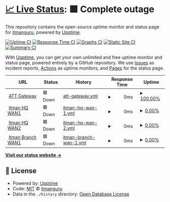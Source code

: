 # [📈 Live Status](https://itmanguru.github.io/itman-upptime): <!--live status--> **🟥 Complete outage**

This repository contains the open-source uptime monitor and status page for [itmanguru](https://itmanguru.github.io/itman-upptime), powered by [Upptime](https://github.com/upptime/upptime).

[![Uptime CI](https://github.com/itmanguru/itman-upptime/workflows/Uptime%20CI/badge.svg)](https://github.com/itmanguru/itman-upptime/actions?query=workflow%3A%22Uptime+CI%22)
[![Response Time CI](https://github.com/itmanguru/itman-upptime/workflows/Response%20Time%20CI/badge.svg)](https://github.com/itmanguru/itman-upptime/actions?query=workflow%3A%22Response+Time+CI%22)
[![Graphs CI](https://github.com/itmanguru/itman-upptime/workflows/Graphs%20CI/badge.svg)](https://github.com/itmanguru/itman-upptime/actions?query=workflow%3A%22Graphs+CI%22)
[![Static Site CI](https://github.com/itmanguru/itman-upptime/workflows/Static%20Site%20CI/badge.svg)](https://github.com/itmanguru/itman-upptime/actions?query=workflow%3A%22Static+Site+CI%22)
[![Summary CI](https://github.com/itmanguru/itman-upptime/workflows/Summary%20CI/badge.svg)](https://github.com/itmanguru/itman-upptime/actions?query=workflow%3A%22Summary+CI%22)

With [Upptime](https://upptime.js.org), you can get your own unlimited and free uptime monitor and status page, powered entirely by a GitHub repository. We use [Issues](https://github.com/itmanguru/itman-upptime/issues) as incident reports, [Actions](https://github.com/itmanguru/itman-upptime/actions) as uptime monitors, and [Pages](https://itmanguru.github.io/itman-upptime) for the status page.

<!--start: status pages-->
<!-- This summary is generated by Upptime (https://github.com/upptime/upptime) -->
<!-- Do not edit this manually, your changes will be overwritten -->
<!-- prettier-ignore -->
| URL | Status | History | Response Time | Uptime |
| --- | ------ | ------- | ------------- | ------ |
| <img alt="" src="https://icons.duckduckgo.com/ip3/itman-gateway.itman.guru.ico" height="13"> [ATT Gateway](https://itman-gateway.itman.guru) | 🟥 Down | [att-gateway.yml](https://github.com/itmanguru/itman-upptime/commits/HEAD/history/att-gateway.yml) | <details><summary><img alt="Response time graph" src="./graphs/att-gateway/response-time-week.png" height="20"> 0ms</summary><br><a href="https://itmanguru.github.io/itman-upptime/history/att-gateway"><img alt="Response time 0" src="https://img.shields.io/endpoint?url=https%3A%2F%2Fraw.githubusercontent.com%2Fitmanguru%2Fitman-upptime%2FHEAD%2Fapi%2Fatt-gateway%2Fresponse-time.json"></a><br><a href="https://itmanguru.github.io/itman-upptime/history/att-gateway"><img alt="24-hour response time 0" src="https://img.shields.io/endpoint?url=https%3A%2F%2Fraw.githubusercontent.com%2Fitmanguru%2Fitman-upptime%2FHEAD%2Fapi%2Fatt-gateway%2Fresponse-time-day.json"></a><br><a href="https://itmanguru.github.io/itman-upptime/history/att-gateway"><img alt="7-day response time 0" src="https://img.shields.io/endpoint?url=https%3A%2F%2Fraw.githubusercontent.com%2Fitmanguru%2Fitman-upptime%2FHEAD%2Fapi%2Fatt-gateway%2Fresponse-time-week.json"></a><br><a href="https://itmanguru.github.io/itman-upptime/history/att-gateway"><img alt="30-day response time 0" src="https://img.shields.io/endpoint?url=https%3A%2F%2Fraw.githubusercontent.com%2Fitmanguru%2Fitman-upptime%2FHEAD%2Fapi%2Fatt-gateway%2Fresponse-time-month.json"></a><br><a href="https://itmanguru.github.io/itman-upptime/history/att-gateway"><img alt="1-year response time 0" src="https://img.shields.io/endpoint?url=https%3A%2F%2Fraw.githubusercontent.com%2Fitmanguru%2Fitman-upptime%2FHEAD%2Fapi%2Fatt-gateway%2Fresponse-time-year.json"></a></details> | <details><summary><a href="https://itmanguru.github.io/itman-upptime/history/att-gateway">100.00%</a></summary><a href="https://itmanguru.github.io/itman-upptime/history/att-gateway"><img alt="All-time uptime 100.00%" src="https://img.shields.io/endpoint?url=https%3A%2F%2Fraw.githubusercontent.com%2Fitmanguru%2Fitman-upptime%2FHEAD%2Fapi%2Fatt-gateway%2Fuptime.json"></a><br><a href="https://itmanguru.github.io/itman-upptime/history/att-gateway"><img alt="24-hour uptime 100.00%" src="https://img.shields.io/endpoint?url=https%3A%2F%2Fraw.githubusercontent.com%2Fitmanguru%2Fitman-upptime%2FHEAD%2Fapi%2Fatt-gateway%2Fuptime-day.json"></a><br><a href="https://itmanguru.github.io/itman-upptime/history/att-gateway"><img alt="7-day uptime 100.00%" src="https://img.shields.io/endpoint?url=https%3A%2F%2Fraw.githubusercontent.com%2Fitmanguru%2Fitman-upptime%2FHEAD%2Fapi%2Fatt-gateway%2Fuptime-week.json"></a><br><a href="https://itmanguru.github.io/itman-upptime/history/att-gateway"><img alt="30-day uptime 100.00%" src="https://img.shields.io/endpoint?url=https%3A%2F%2Fraw.githubusercontent.com%2Fitmanguru%2Fitman-upptime%2FHEAD%2Fapi%2Fatt-gateway%2Fuptime-month.json"></a><br><a href="https://itmanguru.github.io/itman-upptime/history/att-gateway"><img alt="1-year uptime 100.00%" src="https://img.shields.io/endpoint?url=https%3A%2F%2Fraw.githubusercontent.com%2Fitmanguru%2Fitman-upptime%2FHEAD%2Fapi%2Fatt-gateway%2Fuptime-year.json"></a></details>
| <img alt="" src="https://www.fortinet.com/favicon.ico" height="13"> [Itman HQ WAN1](https://itman-hq-wan1.itman.guru:10443/) | 🟥 Down | [itman-hq-wan-1.yml](https://github.com/itmanguru/itman-upptime/commits/HEAD/history/itman-hq-wan-1.yml) | <details><summary><img alt="Response time graph" src="./graphs/itman-hq-wan-1/response-time-week.png" height="20"> 0ms</summary><br><a href="https://itmanguru.github.io/itman-upptime/history/itman-hq-wan-1"><img alt="Response time 0" src="https://img.shields.io/endpoint?url=https%3A%2F%2Fraw.githubusercontent.com%2Fitmanguru%2Fitman-upptime%2FHEAD%2Fapi%2Fitman-hq-wan-1%2Fresponse-time.json"></a><br><a href="https://itmanguru.github.io/itman-upptime/history/itman-hq-wan-1"><img alt="24-hour response time 0" src="https://img.shields.io/endpoint?url=https%3A%2F%2Fraw.githubusercontent.com%2Fitmanguru%2Fitman-upptime%2FHEAD%2Fapi%2Fitman-hq-wan-1%2Fresponse-time-day.json"></a><br><a href="https://itmanguru.github.io/itman-upptime/history/itman-hq-wan-1"><img alt="7-day response time 0" src="https://img.shields.io/endpoint?url=https%3A%2F%2Fraw.githubusercontent.com%2Fitmanguru%2Fitman-upptime%2FHEAD%2Fapi%2Fitman-hq-wan-1%2Fresponse-time-week.json"></a><br><a href="https://itmanguru.github.io/itman-upptime/history/itman-hq-wan-1"><img alt="30-day response time 0" src="https://img.shields.io/endpoint?url=https%3A%2F%2Fraw.githubusercontent.com%2Fitmanguru%2Fitman-upptime%2FHEAD%2Fapi%2Fitman-hq-wan-1%2Fresponse-time-month.json"></a><br><a href="https://itmanguru.github.io/itman-upptime/history/itman-hq-wan-1"><img alt="1-year response time 0" src="https://img.shields.io/endpoint?url=https%3A%2F%2Fraw.githubusercontent.com%2Fitmanguru%2Fitman-upptime%2FHEAD%2Fapi%2Fitman-hq-wan-1%2Fresponse-time-year.json"></a></details> | <details><summary><a href="https://itmanguru.github.io/itman-upptime/history/itman-hq-wan-1">0.00%</a></summary><a href="https://itmanguru.github.io/itman-upptime/history/itman-hq-wan-1"><img alt="All-time uptime 3.10%" src="https://img.shields.io/endpoint?url=https%3A%2F%2Fraw.githubusercontent.com%2Fitmanguru%2Fitman-upptime%2FHEAD%2Fapi%2Fitman-hq-wan-1%2Fuptime.json"></a><br><a href="https://itmanguru.github.io/itman-upptime/history/itman-hq-wan-1"><img alt="24-hour uptime 0.00%" src="https://img.shields.io/endpoint?url=https%3A%2F%2Fraw.githubusercontent.com%2Fitmanguru%2Fitman-upptime%2FHEAD%2Fapi%2Fitman-hq-wan-1%2Fuptime-day.json"></a><br><a href="https://itmanguru.github.io/itman-upptime/history/itman-hq-wan-1"><img alt="7-day uptime 0.00%" src="https://img.shields.io/endpoint?url=https%3A%2F%2Fraw.githubusercontent.com%2Fitmanguru%2Fitman-upptime%2FHEAD%2Fapi%2Fitman-hq-wan-1%2Fuptime-week.json"></a><br><a href="https://itmanguru.github.io/itman-upptime/history/itman-hq-wan-1"><img alt="30-day uptime 1.38%" src="https://img.shields.io/endpoint?url=https%3A%2F%2Fraw.githubusercontent.com%2Fitmanguru%2Fitman-upptime%2FHEAD%2Fapi%2Fitman-hq-wan-1%2Fuptime-month.json"></a><br><a href="https://itmanguru.github.io/itman-upptime/history/itman-hq-wan-1"><img alt="1-year uptime 0.00%" src="https://img.shields.io/endpoint?url=https%3A%2F%2Fraw.githubusercontent.com%2Fitmanguru%2Fitman-upptime%2FHEAD%2Fapi%2Fitman-hq-wan-1%2Fuptime-year.json"></a></details>
| <img alt="" src="https://icons.duckduckgo.com/ip3/itman-hq-wan2.itman.guru.ico" height="13"> [Itman HQ WAN2](https://itman-hq-wan2.itman.guru:10443/) | 🟥 Down | [itman-hq-wan-2.yml](https://github.com/itmanguru/itman-upptime/commits/HEAD/history/itman-hq-wan-2.yml) | <details><summary><img alt="Response time graph" src="./graphs/itman-hq-wan-2/response-time-week.png" height="20"> 0ms</summary><br><a href="https://itmanguru.github.io/itman-upptime/history/itman-hq-wan-2"><img alt="Response time 294" src="https://img.shields.io/endpoint?url=https%3A%2F%2Fraw.githubusercontent.com%2Fitmanguru%2Fitman-upptime%2FHEAD%2Fapi%2Fitman-hq-wan-2%2Fresponse-time.json"></a><br><a href="https://itmanguru.github.io/itman-upptime/history/itman-hq-wan-2"><img alt="24-hour response time 0" src="https://img.shields.io/endpoint?url=https%3A%2F%2Fraw.githubusercontent.com%2Fitmanguru%2Fitman-upptime%2FHEAD%2Fapi%2Fitman-hq-wan-2%2Fresponse-time-day.json"></a><br><a href="https://itmanguru.github.io/itman-upptime/history/itman-hq-wan-2"><img alt="7-day response time 0" src="https://img.shields.io/endpoint?url=https%3A%2F%2Fraw.githubusercontent.com%2Fitmanguru%2Fitman-upptime%2FHEAD%2Fapi%2Fitman-hq-wan-2%2Fresponse-time-week.json"></a><br><a href="https://itmanguru.github.io/itman-upptime/history/itman-hq-wan-2"><img alt="30-day response time 0" src="https://img.shields.io/endpoint?url=https%3A%2F%2Fraw.githubusercontent.com%2Fitmanguru%2Fitman-upptime%2FHEAD%2Fapi%2Fitman-hq-wan-2%2Fresponse-time-month.json"></a><br><a href="https://itmanguru.github.io/itman-upptime/history/itman-hq-wan-2"><img alt="1-year response time 0" src="https://img.shields.io/endpoint?url=https%3A%2F%2Fraw.githubusercontent.com%2Fitmanguru%2Fitman-upptime%2FHEAD%2Fapi%2Fitman-hq-wan-2%2Fresponse-time-year.json"></a></details> | <details><summary><a href="https://itmanguru.github.io/itman-upptime/history/itman-hq-wan-2">0.00%</a></summary><a href="https://itmanguru.github.io/itman-upptime/history/itman-hq-wan-2"><img alt="All-time uptime 15.60%" src="https://img.shields.io/endpoint?url=https%3A%2F%2Fraw.githubusercontent.com%2Fitmanguru%2Fitman-upptime%2FHEAD%2Fapi%2Fitman-hq-wan-2%2Fuptime.json"></a><br><a href="https://itmanguru.github.io/itman-upptime/history/itman-hq-wan-2"><img alt="24-hour uptime 0.00%" src="https://img.shields.io/endpoint?url=https%3A%2F%2Fraw.githubusercontent.com%2Fitmanguru%2Fitman-upptime%2FHEAD%2Fapi%2Fitman-hq-wan-2%2Fuptime-day.json"></a><br><a href="https://itmanguru.github.io/itman-upptime/history/itman-hq-wan-2"><img alt="7-day uptime 0.00%" src="https://img.shields.io/endpoint?url=https%3A%2F%2Fraw.githubusercontent.com%2Fitmanguru%2Fitman-upptime%2FHEAD%2Fapi%2Fitman-hq-wan-2%2Fuptime-week.json"></a><br><a href="https://itmanguru.github.io/itman-upptime/history/itman-hq-wan-2"><img alt="30-day uptime 1.38%" src="https://img.shields.io/endpoint?url=https%3A%2F%2Fraw.githubusercontent.com%2Fitmanguru%2Fitman-upptime%2FHEAD%2Fapi%2Fitman-hq-wan-2%2Fuptime-month.json"></a><br><a href="https://itmanguru.github.io/itman-upptime/history/itman-hq-wan-2"><img alt="1-year uptime 0.00%" src="https://img.shields.io/endpoint?url=https%3A%2F%2Fraw.githubusercontent.com%2Fitmanguru%2Fitman-upptime%2FHEAD%2Fapi%2Fitman-hq-wan-2%2Fuptime-year.json"></a></details>
| <img alt="" src="https://icons.duckduckgo.com/ip3/itman-branch-wan1.itman.guru.ico" height="13"> [Itman Branch WAN1](https://itman-branch-wan1.itman.guru:10443/) | 🟥 Down | [itman-branch-wan-1.yml](https://github.com/itmanguru/itman-upptime/commits/HEAD/history/itman-branch-wan-1.yml) | <details><summary><img alt="Response time graph" src="./graphs/itman-branch-wan-1/response-time-week.png" height="20"> 0ms</summary><br><a href="https://itmanguru.github.io/itman-upptime/history/itman-branch-wan-1"><img alt="Response time 221" src="https://img.shields.io/endpoint?url=https%3A%2F%2Fraw.githubusercontent.com%2Fitmanguru%2Fitman-upptime%2FHEAD%2Fapi%2Fitman-branch-wan-1%2Fresponse-time.json"></a><br><a href="https://itmanguru.github.io/itman-upptime/history/itman-branch-wan-1"><img alt="24-hour response time 0" src="https://img.shields.io/endpoint?url=https%3A%2F%2Fraw.githubusercontent.com%2Fitmanguru%2Fitman-upptime%2FHEAD%2Fapi%2Fitman-branch-wan-1%2Fresponse-time-day.json"></a><br><a href="https://itmanguru.github.io/itman-upptime/history/itman-branch-wan-1"><img alt="7-day response time 0" src="https://img.shields.io/endpoint?url=https%3A%2F%2Fraw.githubusercontent.com%2Fitmanguru%2Fitman-upptime%2FHEAD%2Fapi%2Fitman-branch-wan-1%2Fresponse-time-week.json"></a><br><a href="https://itmanguru.github.io/itman-upptime/history/itman-branch-wan-1"><img alt="30-day response time 0" src="https://img.shields.io/endpoint?url=https%3A%2F%2Fraw.githubusercontent.com%2Fitmanguru%2Fitman-upptime%2FHEAD%2Fapi%2Fitman-branch-wan-1%2Fresponse-time-month.json"></a><br><a href="https://itmanguru.github.io/itman-upptime/history/itman-branch-wan-1"><img alt="1-year response time 0" src="https://img.shields.io/endpoint?url=https%3A%2F%2Fraw.githubusercontent.com%2Fitmanguru%2Fitman-upptime%2FHEAD%2Fapi%2Fitman-branch-wan-1%2Fresponse-time-year.json"></a></details> | <details><summary><a href="https://itmanguru.github.io/itman-upptime/history/itman-branch-wan-1">0.00%</a></summary><a href="https://itmanguru.github.io/itman-upptime/history/itman-branch-wan-1"><img alt="All-time uptime 44.58%" src="https://img.shields.io/endpoint?url=https%3A%2F%2Fraw.githubusercontent.com%2Fitmanguru%2Fitman-upptime%2FHEAD%2Fapi%2Fitman-branch-wan-1%2Fuptime.json"></a><br><a href="https://itmanguru.github.io/itman-upptime/history/itman-branch-wan-1"><img alt="24-hour uptime 0.00%" src="https://img.shields.io/endpoint?url=https%3A%2F%2Fraw.githubusercontent.com%2Fitmanguru%2Fitman-upptime%2FHEAD%2Fapi%2Fitman-branch-wan-1%2Fuptime-day.json"></a><br><a href="https://itmanguru.github.io/itman-upptime/history/itman-branch-wan-1"><img alt="7-day uptime 0.00%" src="https://img.shields.io/endpoint?url=https%3A%2F%2Fraw.githubusercontent.com%2Fitmanguru%2Fitman-upptime%2FHEAD%2Fapi%2Fitman-branch-wan-1%2Fuptime-week.json"></a><br><a href="https://itmanguru.github.io/itman-upptime/history/itman-branch-wan-1"><img alt="30-day uptime 1.38%" src="https://img.shields.io/endpoint?url=https%3A%2F%2Fraw.githubusercontent.com%2Fitmanguru%2Fitman-upptime%2FHEAD%2Fapi%2Fitman-branch-wan-1%2Fuptime-month.json"></a><br><a href="https://itmanguru.github.io/itman-upptime/history/itman-branch-wan-1"><img alt="1-year uptime 0.00%" src="https://img.shields.io/endpoint?url=https%3A%2F%2Fraw.githubusercontent.com%2Fitmanguru%2Fitman-upptime%2FHEAD%2Fapi%2Fitman-branch-wan-1%2Fuptime-year.json"></a></details>

<!--end: status pages-->

[**Visit our status website →**](https://itmanguru.github.io/itman-upptime)

## 📄 License

- Powered by: [Upptime](https://github.com/upptime/upptime)
- Code: [MIT](./LICENSE) © [itmanguru](https://itmanguru.github.io/itman-upptime)
- Data in the `./history` directory: [Open Database License](https://opendatacommons.org/licenses/odbl/1-0/)
